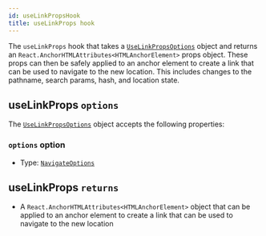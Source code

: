 ```yaml
---
id: useLinkPropsHook
title: useLinkProps hook
---
```


The `useLinkProps` hook that takes a [`UseLinkPropsOptions`](./api/router/UseLinkPropsOptionsType) object and returns an `React.AnchorHTMLAttributes<HTMLAnchorElement>` props object. These props can then be safely applied to an anchor element to create a link that can be used to navigate to the new location. This includes changes to the pathname, search params, hash, and location state.

## useLinkProps `options`

The [`UseLinkPropsOptions`](./api/router/UseLinkPropsOptionsType) object accepts the following properties:

### `options` option

- Type: [`NavigateOptions`](./api/router/NavigateOptionsType)

## useLinkProps `returns`

- A `React.AnchorHTMLAttributes<HTMLAnchorElement>` object that can be applied to an anchor element to create a link that can be used to navigate to the new location
